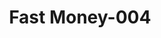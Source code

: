 ---
layout: question
title: Fast Money-004
number: 84
question: Name something burglars check to see if a family is out of town.
answer1: Mail | 33
answer2: Lights off | 27
answer3: No car in the driveway | 21
answer4: Newspapers piling | 5
answer5:
answer6:
answer7:
answer8:
answer9:
answer10:
---